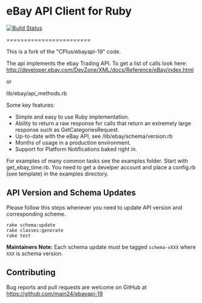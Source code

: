 eBay API Client for Ruby
========================

[![Build Status](https://secure.travis-ci.org/main24/ebayapi-19.png)](http://travis-ci.org/main24/ebayapi-19)

========================

This is a fork of the "CPlus/ebayapi-19" code.

The api implements the ebay Trading API. To get a list of calls look here:
http://developer.ebay.com/DevZone/XML/docs/Reference/eBay/index.html

or

lib/ebay/api_methods.rb


Some key features:

* Simple and easy to use Ruby implementation.
* Ability to return a raw response for calls that return an extremely large response such as GetCategoriesRequest.
* Up-to-date with the eBay API, see /lib/ebay/schema/version.rb
* Months of usage in a production environment.
* Support for Platform Notifications baked right in.


For examples of many common tasks see the examples folder. Start with get_ebay_time.rb.
You need to get a develper account and place a config.rb (see template) in the
examples directory.

## API Version and Schema Updates

Please follow this steps whenever you need to update API version and
corresponding scheme.

    rake schema:update
    rake classes:generate
    rake test

**Maintainers Note:** Each schema update must be tagged `schema-vXXX` where
`XXX` is schema version.

## Contributing

Bug reports and pull requests are welcome on GitHub at https://github.com/main24/ebayapi-19
